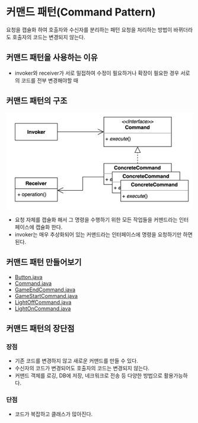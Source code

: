 # 커맨드 패턴(Command Pattern)
요청을 캡슐화 하여 호출자와 수신자를 분리하는 패턴
요청을 처리하는 방법이 바뀌더라도 호출자의 코드는 변경되지 않는다.

## 커맨드 패턴을 사용하는 이유
- invoker와 receiver가 서로 밀접하여 수정이 필요하거나 확장이 필요한 경우 서로의 코드를 전부 변경해야할 때


## 커맨드 패턴의 구조
![Command.png](Command.png)
- 요청 자체를 캡슐화 해서 그 명령을 수행하기 위한 모든 작업들을 커맨드라는 인터페이스에 캡슐화 한다.
- invoker는 매우 추상화되어 있는 커맨드라는 인터페이스에 명령을 요청하기만 하면 된다.

## 커맨드 패턴 만들어보기
- [Button.java](simple%2FButton.java)
- [Command.java](simple%2FCommand.java)
- [GameEndCommand.java](simple%2FGameEndCommand.java)
- [GameStartCommand.java](simple%2FGameStartCommand.java)
- [LightOffCommand.java](simple%2FLightOffCommand.java)
- [LightOnCommand.java](simple%2FLightOnCommand.java)

## 커맨드 패턴의 장단점
### 장점
- 기존 코드를 변경하지 않고 새로운 커맨드를 만들 수 있다.
- 수신자의 코드가 변경되어도 호출자의 코드는 변경되지 않는다.
- 커맨드 객체를 로깅, DB에 저장, 네크워크로 전송 등 다양한 방법으로 활용가능하다.
### 단점
- 코드가 복잡하고 클래스가 많아진다.
